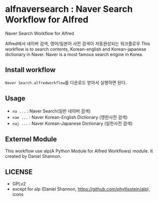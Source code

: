 alfnaversearch : Naver Search Workflow for Alfred
==============

Naver Search Workflow for Alfred

Alfred에서 네이버 검색, 영어/일본어 사전 검색이 자동완성되는 워크플로우
This workflow is to search contents, Korean-english and Korean-japanese dictionary in Naver. Naver is a most famous search engine in Korea.

Install workflow
--------------
 `Naver Search.alfredworkflow`를 다운로드 받아서 실행하면 된다.

Usage
--------------
* `na ...`  : Naver Search(일반 네이버 검색)
* `nae ...` : Naver Korean-English Dictionary (영한사전 검색)
* `naj ...` : Naver Korean-Japanese Dictionary (일한사전 검색)


Externel Module
--------------
 This workflow use alp(A Python Module for Alfred Workflows) module. It created by Daniel Shannon.

LICENSE
--------------
 - GPLv2
 - except for alp (Daniel Shannon, https://github.com/phyllisstein/alp), icons